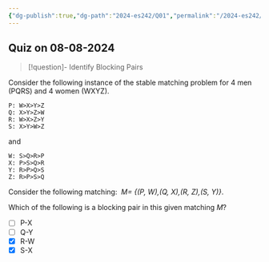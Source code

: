 ```yaml
---
{"dg-publish":true,"dg-path":"2024-es242/Q01","permalink":"/2024-es242/q01/"}
---
```


## Quiz on 08-08-2024

>[!question]- Identify Blocking Pairs
>
<div class="transclusion internal-embed is-loaded"><div class="markdown-embed">



Consider the following instance of the stable matching problem for 4 men (PQRS) and 4 women (WXYZ).  
  
```plaintext
P: W>X>Y>Z   
Q: X>Y>Z>W   
R: W>X>Z>Y   
S: X>Y>W>Z  
``` 

and  

```plaintext
W: S>Q>R>P  
X: P>S>Q>R  
Y: R>P>Q>S  
Z: R>P>S>Q
```

Consider the following matching:  _M= {(P, W),(Q, X),(R, Z),(S, Y)}_. 

Which of the following is a blocking pair in this given matching $M$?

- [ ] P-X
- [ ] Q-Y
- [X] R-W
- [X] S-X

</div></div>


